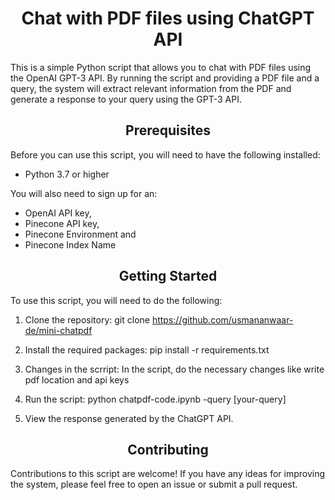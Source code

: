 <h1 align="center">Chat with PDF files using ChatGPT API</h1>

This is a simple Python script that allows you to chat with PDF files using the OpenAI GPT-3 API. By running the script and providing a PDF file and a query, the system will extract relevant information from the PDF and generate a response to your query using the GPT-3 API.

<h2 align="center">Prerequisites</h2>

Before you can use this script, you will need to have the following installed:

- Python 3.7 or higher

You will also need to sign up for an:

- OpenAI API key,
- Pinecone API key,
- Pinecone Environment and
- Pinecone Index Name

<h2 align="center">Getting Started</h2>

To use this script, you will need to do the following:

1. Clone the repository:
   git clone https://github.com/usmananwaar-de/mini-chatpdf

2. Install the required packages:
   pip install -r requirements.txt

3. Changes in the scrript:
   In the script, do the necessary changes like write pdf location and api keys

4. Run the script:
   python chatpdf-code.ipynb -query [your-query]

5. View the response generated by the ChatGPT API.

<h2 align="center">Contributing</h2>

Contributions to this script are welcome! If you have any ideas for improving the system, please feel free to open an issue or submit a pull request.
